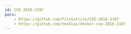 ```yaml
---
id: CVE-2016-2107
pocs:
    - https://github.com/FiloSottile/CVE-2016-2107
    - https://github.com/tmiklas/docker-cve-2016-2107
---
```

